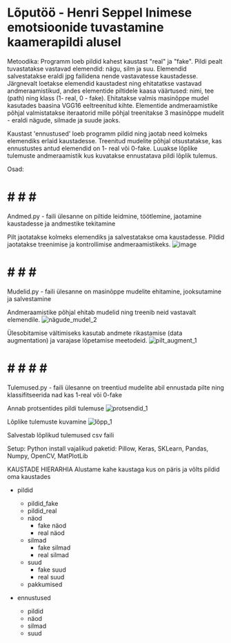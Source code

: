 # Lõputöö - Henri Seppel Inimese emotsioonide tuvastamine kaamerapildi alusel

Metoodika:
Programm loeb pildid kahest kaustast "real" ja "fake". Pildi pealt tuvastatakse vastavad elemendid: nägu, silm ja suu. Elemendid salvestatakse eraldi jpg failidena nende vastavatesse kaustadesse. Järgnevalt loetakse elemendid kaustadest ning ehitatatkse vastavad andmeraamistikud, andes elementide piltidele kaasa väärtused: nimi, tee (path) ning klass (1- real, 0 - fake). Ehitatakse valmis masinõppe mudel kasutades baasina VGG16 eeltreenitud kihte. Elementide andmeraamistike põhjal valmistatakse iteraatorid mille põhjal treenitakse 3 masinõppe mudelit - eraldi nägude, silmade ja suude jaoks.

Kaustast 'ennustused' loeb programm pildid ning jaotab need kolmeks elemendiks erlaid kaustadesse. Treenitud mudelite põhjal otsustatakse, kas ennustustes antud elemendid on 1- real või 0-fake. Luuakse lõplike tulemuste andmeraamistik kus kuvatakse ennustatava pildi lõplik tulemus.

Osad:

# # # # #
Andmed.py - faili ülesanne on piltide leidmine, töötlemine, jaotamine kaustadesse ja andmestike tekitamine

Pilt jaotatakse kolmeks elemendiks ja salvestatakse oma kaustadesse. Pildid jaotatakse treenimise ja kontrollimise andmeraamistikeks.
![image](https://user-images.githubusercontent.com/58773522/205363251-ed57cf32-2f9f-4eab-8cac-94f7806f560c.png)

# # # # #
Mudelid.py - faili ülesanne on masinõppe mudelite ehitamine, jooksutamine ja salvestamine

Andmeraamistike põhjal ehitab mudelid ning treenib neid vastavalt elemendile.
![nägude_mudel_2](https://user-images.githubusercontent.com/58773522/205363697-fdcaf075-2964-4de8-ac70-1a8b3182f7f6.JPG)

Ülesobitamise vältimiseks kasutab andmete rikastamise (data augmentation) ja varajase lõpetamise meetodeid.
![pilt_augment_1](https://user-images.githubusercontent.com/58773522/205363905-1571f1cf-2106-4a30-91ad-af91cd8beb88.JPG)

# # # # # #
Tulemused.py - faili ülesanne on treentiud mudelite abil ennustada pilte ning klassifitseerida nad kas 1-real või 0-fake

Annab protsentides pildi tulemuse
![protsendid_1](https://user-images.githubusercontent.com/58773522/205364269-a5374376-7d33-4d58-9d29-dbc753337616.PNG)


Lõplike tulemuste kuvamine
![lõpp_1](https://user-images.githubusercontent.com/58773522/205364213-8c4e7235-6a7f-49ad-89d4-20666240513b.PNG)

Salvestab lõplikud tulemused csv faili



Setup:
Python install vajalikud paketid: Pillow, Keras, SKLearn, Pandas, Numpy, OpenCV, MatPlotLib

KAUSTADE HIERARHIA
Alustame kahe kaustaga kus on päris ja võlts pildid oma kaustades

- pildid
    - pildid_fake
    - pildid_real
    - näod
        - fake näod
        - real näod
    - silmad
        - fake silmad
        - real silmad
    - suud
        - fake suud
        - real suud
    - pakkumised
    
- ennustused
    - pildid
    - näod
    - silmad
    - suud
    
    
